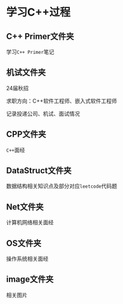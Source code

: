 # 学习C++过程

## C++ Primer文件夹

学习`C++ Primer`笔记

## 机试文件夹

24届秋招

求职方向：C++软件工程师、嵌入式软件工程师

记录投递公司、机试、面试情况

## CPP文件夹

`C++`面经

## DataStruct文件夹

数据结构相关知识点及部分对应`leetcode`代码题

## Net文件夹

计算机网络相关面经

## OS文件夹

操作系统相关面经

## image文件夹

相关图片


